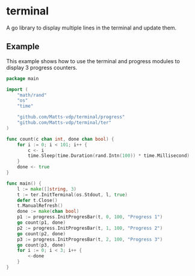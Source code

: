 # terminal
A go library to display multiple lines in the terminal and update them.


## Example
This example shows how to use the terminal and progress modules to display 3 progress counters.
```Go
package main

import (
	"math/rand"
	"os"
	"time"

	"github.com/Matts-vdp/terminal/progress"
	"github.com/Matts-vdp/terminal/ter"
)

func count(c chan int, done chan bool) {
	for i := 0; i < 101; i++ {
		c <- i
		time.Sleep(time.Duration(rand.Intn(100)) * time.Millisecond)
	}
	done <- true
}

func main() {
	l := make([]string, 3)
	t := ter.InitTerminal(os.Stdout, l, true)
	defer t.Close()
	t.ManualRefresh()
	done := make(chan bool)
	p1 := progress.InitProgresBar(t, 0, 100, "Progress 1")
	go count(p1, done)
	p2 := progress.InitProgresBar(t, 1, 100, "Progress 2")
	go count(p2, done)
	p3 := progress.InitProgresBar(t, 2, 100, "Progress 3")
	go count(p3, done)
	for i := 0; i < 3; i++ {
		<-done
	}
}
```
